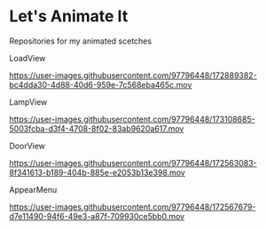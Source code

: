 # Let's Animate It

Repositories for my animated scetches

LoadView

https://user-images.githubusercontent.com/97796448/172889382-bc4dda30-4d88-40d6-959e-7c568eba465c.mov

LampView

https://user-images.githubusercontent.com/97796448/173108685-5003fcba-d3f4-4708-8f02-83ab9620a617.mov

DoorView

https://user-images.githubusercontent.com/97796448/172563083-8f341613-b189-404b-885e-e2053b13e398.mov

AppearMenu

https://user-images.githubusercontent.com/97796448/172567679-d7e11490-94f6-49e3-a87f-709930ce5bb0.mov


